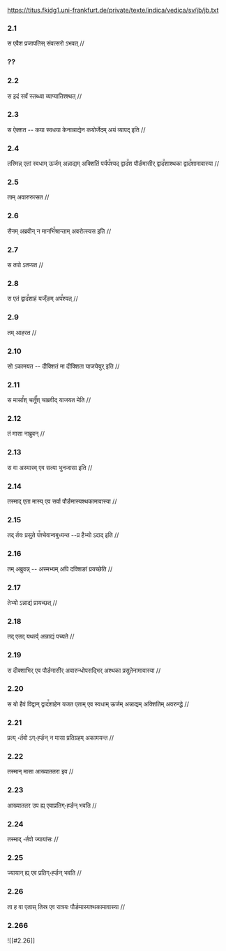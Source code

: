 
https://titus.fkidg1.uni-frankfurt.de/private/texte/indica/vedica/sv/jb/jb.txt

### 2.1
स एवैश  प्रजापतिस्  संवत्सरो ऽभवत् //
### ??
### 2.2
स इदं  सर्वं  स्तब्ध्वा  व्याप्यातिश्श्थत् //
### 2.3
स  ऐक्शत  --  कया  स्वधया  केनान्नाद्येन  कयोर्जेदम्  अयं  व्यापद् इति //
### 2.4
तस्मिन्न् एतां  स्वधाम् ऊर्जम्  अन्नाद्यम्  अक्शितिं  पर्यप꣫श्यद्  द्वाद꣫श  पौर्ङमासीर्  द्वाद꣫शाश्थका  द्वाद꣫शामावास्या //
### 2.5
ताम्  अवारुरुत्सत //
### 2.6
सैनम्  अब्रवीन्  न  मानभि꣫श्रान्ताम्  अवरोत्स्यस इति //
### 2.7
स  तपो ऽतप्यत //
### 2.8
स एतं  द्वाद꣫शाहं  यज्ँङम्  अप꣫श्यत् //
### 2.9
तम् आहरत //
### 2.10
सो ऽकामयत  --  दीक्शितं  मा  दीक्शिता  याजयेयुर् इति //
### 2.11
स  मासां꣫श्  चर्तूं꣫श्  चाब्रवीद्  याजयत  मेति //
### 2.12
तं  मासा  नाब्रुवन् //
### 2.13
स  वा  अस्मास्व् एव  सत्या  भुनजासा इति //
### 2.14
तस्माद् एता  मास्य् एव  सर्वा  पौर्ङमास्यश्थकामावास्या //
### 2.15
तद्  र्तवः  प्रसुते  प꣫श्चेवान्वबुध्यन्त  --प्र  हैभ्यो ऽदाद् इति //
### 2.16
तम्  अब्रुवन्न्  --  अस्मभ्यम्  अपि  दक्शिङां  प्रयच्छेति //
### 2.17
तेभ्यो ऽन्नाद्यं  प्रायच्छत् //
### 2.18
तद् एतद्  यथर्त्व्  अन्नाद्यं  पच्यते //
### 2.19
स  दीक्शाभिर् एव  पौर्ङमासीर्  अवारुन्धोपसद्भिर्  अश्थका  प्रसुतेनामावास्या //
### 2.20
स  यो  हैवं  विद्वान्  द्वाद꣫शाहेन  यजत एताम् एव  स्वधाम् ऊर्जम्  अन्नाद्यम्  अक्शितिम्  अवरुन्द्धे //
### 2.21
प्रत्य्  ॰र्तवो ऽग्॰र्ह्ङन्  न  मासा  प्रतिग्रहम्  अकामयन्त //
### 2.22
तस्मान्  मासा आख्याततरा इव //
### 2.23
आख्याततर उप  ह्य् एवाप्रतिग्॰र्ह्ङन्  भवति //
### 2.24
तस्माद्  ॰र्तवो  ज्यायांसः //
### 2.25
ज्यायान्  ह्य् एव  प्रतिग्॰र्ह्ङन्  भवति //
### 2.26
ता  ह  वा एतास्  तिस्र एव  रात्रयः  पौर्ङमास्यश्थकामावास्या //
### 2.266
![[#2.26]]
